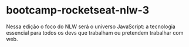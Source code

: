 # bootcamp-rocketseat-nlw-3
Nessa edição o foco do NLW será o universo JavaScript: a tecnologia essencial para todos os devs que trabalham ou pretendem trabalhar com web.
